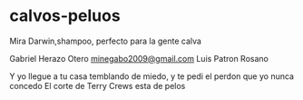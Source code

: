 # calvos-peluos
Mira Darwin,shampoo, perfecto para la gente calva



Gabriel Herazo Otero
minegabo2009@gmail.com
Luis Patron Rosano



Y yo llegue a tu casa temblando de miedo, y te pedi el perdon que yo nunca concedo
El corte de Terry Crews esta de pelos


